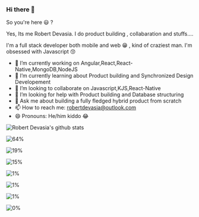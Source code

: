 ### Hi there 👋

So you're here 😃 ? 

Yes, Its me Robert Devasia. I do product building , collabaration and stuffs....

I'm a full stack developer both mobile and web 😁 , kind of craziest man.
I'm obsessed with Javascript 😚


- 🔭 I’m currently working on Angular,React,React-Native,MongoDB,NodeJS 
- 🌱 I’m currently learning about Product building and Synchronized Design Developement
- 👯 I’m looking to collaborate on Javascript,KJS,React-Native
- 🤔 I’m looking for help with Product building and Database structuring
- 💬 Ask me about building a fully fledged hybrid product from scratch
- 📫 How to reach me: robertdevasia@outlook.com
- 😄 Pronouns: He/him kiddo 😂

![Robert Devasia's github stats](https://github-readme-stats.vercel.app/api?username=docsploit&count_private=true&theme=gotham&showicons=true)


<!--Docsium::START-->
![64%](https://dcprogressbar.herokuapp.com/?title=JavaScript&color=f1e05a&percentage=64&time=6%20hrs%2048%20mins)

![19%](https://dcprogressbar.herokuapp.com/?title=TypeScript&color=2b7489&percentage=19&time=2%20hrs%203%20mins)

![15%](https://dcprogressbar.herokuapp.com/?title=C%2B%2B&color=f34b7d&percentage=15&time=1%20hr%2033%20mins)

![1%](https://dcprogressbar.herokuapp.com/?title=HTML&color=e34c26&percentage=1&time=6%20mins)

![1%](https://dcprogressbar.herokuapp.com/?title=Other&color=ffffff&percentage=1&time=5%20mins)

![1%](https://dcprogressbar.herokuapp.com/?title=JSON&color=ffffff&percentage=1&time=3%20mins)

![0%](https://dcprogressbar.herokuapp.com/?title=Objective-C&color=438eff&percentage=0&time=0%20secs)


<!--Docsium::END-->

